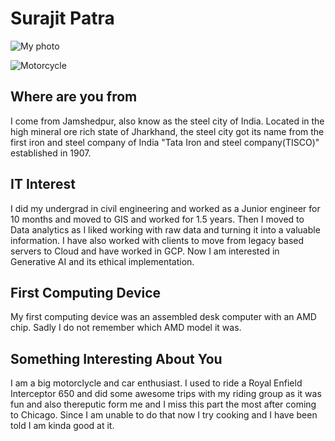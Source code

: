 # Surajit Patra

![My photo](images/myphoto.png)

![Motorcycle](images/motorcycle.png)

## Where are you from

I come from Jamshedpur, also know as the steel city of India. Located in the high mineral ore rich state of Jharkhand, the steel city got its name from the first iron and steel company of India "Tata Iron and steel company(TISCO)" established in 1907.

## IT Interest

I did my undergrad in civil engineering and worked as a Junior engineer for 10 months and moved to GIS and worked for 1.5 years. Then I moved to Data analytics as I liked working with raw data and turning it into a valuable information. I have also worked with clients to move from legacy based servers to Cloud and have worked in GCP. Now I am interested in Generative AI and its ethical implementation.

## First Computing Device

My first computing device was an assembled desk computer with an AMD chip. Sadly I do not remember which AMD model it was.

## Something Interesting About You

I am a big motorclycle and car enthusiast. I used to ride a Royal Enfield Interceptor 650 and did some awesome trips with my riding group as it was fun and also thereputic form me and I miss this part the most after coming to Chicago. Since I am unable to do that now I try cooking and I have been told I am kinda good at it. 
